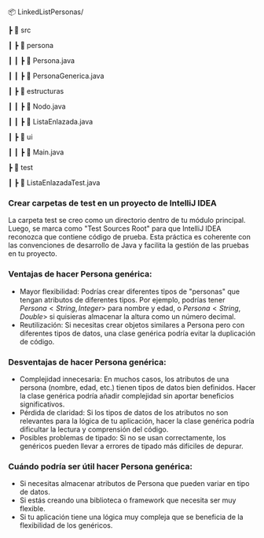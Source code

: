 📦  LinkedListPersonas/

┣ 📂 src

┃ ┣ 📂 persona

┃ ┃ ┣  📜  Persona.java

┃ ┃ ┣  📜 PersonaGenerica.java

┃ ┣ 📂  estructuras

┃ ┃ ┣ 📜 Nodo.java

┃ ┃ ┣  📜 ListaEnlazada.java

┃ ┣ 📂 ui

┃ ┃ ┣ 📜 Main.java

┣ 📂 test

┃ ┣ 📜 ListaEnlazadaTest.java


### Crear carpetas de test en un proyecto de IntelliJ IDEA

La carpeta test se creo como un directorio dentro de tu módulo principal. Luego, se marca como "Test Sources Root" para que IntelliJ IDEA reconozca que contiene código de prueba. Esta práctica es coherente con las convenciones de desarrollo de Java y facilita la gestión de las pruebas en tu proyecto.

### Ventajas de hacer Persona genérica:

* Mayor flexibilidad: Podrías crear diferentes tipos de "personas" que tengan atributos de diferentes tipos. Por ejemplo, podrías tener $Persona<String, Integer>$ para nombre y edad, o $Persona<String, Double>$ si quisieras almacenar la altura como un número decimal.
* Reutilización: Si necesitas crear objetos similares a Persona pero con diferentes tipos de datos, una clase genérica podría evitar la duplicación de código.

### Desventajas de hacer Persona genérica:

* Complejidad innecesaria: En muchos casos, los atributos de una persona (nombre, edad, etc.) tienen tipos de datos bien definidos. Hacer la clase genérica podría añadir complejidad sin aportar beneficios significativos.
* Pérdida de claridad: Si los tipos de datos de los atributos no son relevantes para la lógica de tu aplicación, hacer la clase genérica podría dificultar la lectura y comprensión del código.
* Posibles problemas de tipado: Si no se usan correctamente, los genéricos pueden llevar a errores de tipado más difíciles de depurar.

### Cuándo podría ser útil hacer Persona genérica:

* Si necesitas almacenar atributos de Persona que pueden variar en tipo de datos.
* Si estás creando una biblioteca o framework que necesita ser muy flexible.
* Si tu aplicación tiene una lógica muy compleja que se beneficia de la flexibilidad de los genéricos.

